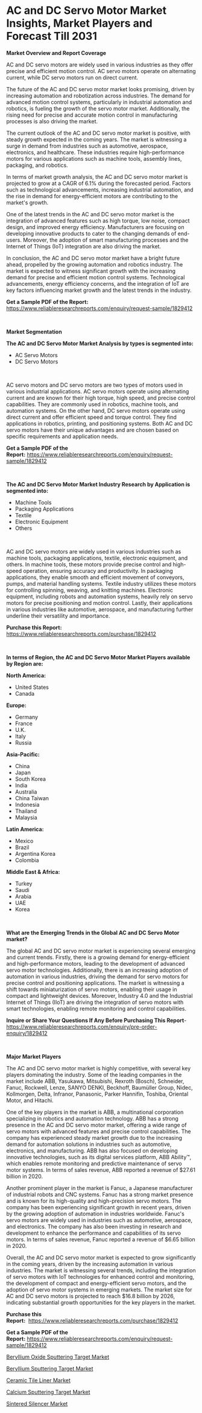 <p><h1>AC and DC Servo Motor Market Insights, Market Players and Forecast Till 2031</h1></p><p><strong>Market Overview and Report Coverage</strong></p>
<p><p>AC and DC servo motors are widely used in various industries as they offer precise and efficient motion control. AC servo motors operate on alternating current, while DC servo motors run on direct current.</p><p>The future of the AC and DC servo motor market looks promising, driven by increasing automation and robotization across industries. The demand for advanced motion control systems, particularly in industrial automation and robotics, is fueling the growth of the servo motor market. Additionally, the rising need for precise and accurate motion control in manufacturing processes is also driving the market.</p><p>The current outlook of the AC and DC servo motor market is positive, with steady growth expected in the coming years. The market is witnessing a surge in demand from industries such as automotive, aerospace, electronics, and healthcare. These industries require high-performance motors for various applications such as machine tools, assembly lines, packaging, and robotics.</p><p>In terms of market growth analysis, the AC and DC servo motor market is projected to grow at a CAGR of 6.1% during the forecasted period. Factors such as technological advancements, increasing industrial automation, and the rise in demand for energy-efficient motors are contributing to the market's growth.</p><p>One of the latest trends in the AC and DC servo motor market is the integration of advanced features such as high torque, low noise, compact design, and improved energy efficiency. Manufacturers are focusing on developing innovative products to cater to the changing demands of end-users. Moreover, the adoption of smart manufacturing processes and the Internet of Things (IoT) integration are also driving the market.</p><p>In conclusion, the AC and DC servo motor market have a bright future ahead, propelled by the growing automation and robotics industry. The market is expected to witness significant growth with the increasing demand for precise and efficient motion control systems. Technological advancements, energy efficiency concerns, and the integration of IoT are key factors influencing market growth and the latest trends in the industry.</p></p>
<p><strong>Get a Sample PDF of the Report:</strong> <a href="https://www.reliableresearchreports.com/enquiry/request-sample/1829412">https://www.reliableresearchreports.com/enquiry/request-sample/1829412</a></p>
<p>&nbsp;</p>
<p><strong>Market Segmentation</strong></p>
<p><strong>The AC and DC Servo Motor Market Analysis by types is segmented into:</strong></p>
<p><ul><li>AC Servo Motors</li><li>DC Servo Motors</li></ul></p>
<p>&nbsp;</p>
<p><p>AC servo motors and DC servo motors are two types of motors used in various industrial applications. AC servo motors operate using alternating current and are known for their high torque, high speed, and precise control capabilities. They are commonly used in robotics, machine tools, and automation systems. On the other hand, DC servo motors operate using direct current and offer efficient speed and torque control. They find applications in robotics, printing, and positioning systems. Both AC and DC servo motors have their unique advantages and are chosen based on specific requirements and application needs.</p></p>
<p><strong>Get a Sample PDF of the Report:</strong>&nbsp;<a href="https://www.reliableresearchreports.com/enquiry/request-sample/1829412">https://www.reliableresearchreports.com/enquiry/request-sample/1829412</a></p>
<p>&nbsp;</p>
<p><strong>The AC and DC Servo Motor Market Industry Research by Application is segmented into:</strong></p>
<p><ul><li>Machine Tools</li><li>Packaging Applications</li><li>Textile</li><li>Electronic Equipment</li><li>Others</li></ul></p>
<p>&nbsp;</p>
<p><p>AC and DC servo motors are widely used in various industries such as machine tools, packaging applications, textile, electronic equipment, and others. In machine tools, these motors provide precise control and high-speed operation, ensuring accuracy and productivity. In packaging applications, they enable smooth and efficient movement of conveyors, pumps, and material handling systems. Textile industry utilizes these motors for controlling spinning, weaving, and knitting machines. Electronic equipment, including robots and automation systems, heavily rely on servo motors for precise positioning and motion control. Lastly, their applications in various industries like automotive, aerospace, and manufacturing further underline their versatility and importance.</p></p>
<p><strong>Purchase this Report:</strong>&nbsp; <a href="https://www.reliableresearchreports.com/purchase/1829412">https://www.reliableresearchreports.com/purchase/1829412</a></p>
<p>&nbsp;</p>
<p><strong>In terms of Region, the AC and DC Servo Motor Market Players available by Region are:</strong></p>
<p>
    <p> <strong> North America: </strong>
        <ul>
            <li>United States</li>
            <li>Canada</li>
        </ul>
        </p> 
    <p> <strong> Europe: </strong>
        <ul>
            <li>Germany</li>
            <li>France</li>
            <li>U.K.</li>
            <li>Italy</li>
            <li>Russia</li>
        </ul>
        </p> 
    <p> <strong> Asia-Pacific: </strong>
        <ul>
            <li>China</li>
            <li>Japan</li>
            <li>South Korea</li>
            <li>India</li>
            <li>Australia</li>
            <li>China Taiwan</li>
            <li>Indonesia</li>
            <li>Thailand</li>
            <li>Malaysia</li>
        </ul>
        </p> 
    <p> <strong> Latin America: </strong>
        <ul>
            <li>Mexico</li>
            <li>Brazil</li>
            <li>Argentina Korea</li>
            <li>Colombia</li>
        </ul>
        </p> 
    <p> <strong> Middle East & Africa: </strong>
        <ul>
            <li>Turkey</li>
            <li>Saudi</li>
            <li>Arabia</li>
            <li>UAE</li>
            <li>Korea</li>
        </ul>
    </p>
    </p>
<p>&nbsp;</p>
<p><strong>What are the Emerging Trends in the Global AC and DC Servo Motor market?</strong></p>
<p><p>The global AC and DC servo motor market is experiencing several emerging and current trends. Firstly, there is a growing demand for energy-efficient and high-performance motors, leading to the development of advanced servo motor technologies. Additionally, there is an increasing adoption of automation in various industries, driving the demand for servo motors for precise control and positioning applications. The market is witnessing a shift towards miniaturization of servo motors, enabling their usage in compact and lightweight devices. Moreover, Industry 4.0 and the Industrial Internet of Things (IIoT) are driving the integration of servo motors with smart technologies, enabling remote monitoring and control capabilities.</p></p>
<p><strong>Inquire or Share Your Questions If Any Before Purchasing This Report</strong>- <a href="https://www.reliableresearchreports.com/enquiry/pre-order-enquiry/1829412">https://www.reliableresearchreports.com/enquiry/pre-order-enquiry/1829412</a></p>
<p>&nbsp;</p>
<p><strong>Major Market Players</strong></p>
<p><p>The AC and DC servo motor market is highly competitive, with several key players dominating the industry. Some of the leading companies in the market include ABB, Yasukawa, Mitsubishi, Rexroth (Bosch), Schneider, Fanuc, Rockwell, Lenze, SANYO DENKI, Beckhoff, Baumüller Group, Nidec, Kollmorgen, Delta, Infranor, Panasonic, Parker Hannifin, Toshiba, Oriental Motor, and Hitachi.</p><p>One of the key players in the market is ABB, a multinational corporation specializing in robotics and automation technology. ABB has a strong presence in the AC and DC servo motor market, offering a wide range of servo motors with advanced features and precise control capabilities. The company has experienced steady market growth due to the increasing demand for automation solutions in industries such as automotive, electronics, and manufacturing. ABB has also focused on developing innovative technologies, such as its digital services platform, ABB Ability™, which enables remote monitoring and predictive maintenance of servo motor systems. In terms of sales revenue, ABB reported a revenue of $27.61 billion in 2020.</p><p>Another prominent player in the market is Fanuc, a Japanese manufacturer of industrial robots and CNC systems. Fanuc has a strong market presence and is known for its high-quality and high-precision servo motors. The company has been experiencing significant growth in recent years, driven by the growing adoption of automation in industries worldwide. Fanuc's servo motors are widely used in industries such as automotive, aerospace, and electronics. The company has also been investing in research and development to enhance the performance and capabilities of its servo motors. In terms of sales revenue, Fanuc reported a revenue of $6.65 billion in 2020.</p><p>Overall, the AC and DC servo motor market is expected to grow significantly in the coming years, driven by the increasing automation in various industries. The market is witnessing several trends, including the integration of servo motors with IoT technologies for enhanced control and monitoring, the development of compact and energy-efficient servo motors, and the adoption of servo motor systems in emerging markets. The market size for AC and DC servo motors is projected to reach $16.8 billion by 2026, indicating substantial growth opportunities for the key players in the market.</p></p>
<p><strong>Purchase this Report:</strong>&nbsp;&nbsp;<a href="https://www.reliableresearchreports.com/purchase/1829412">https://www.reliableresearchreports.com/purchase/1829412</a></p>
<p></p>
<p><strong>Get a Sample PDF of the Report:</strong>&nbsp;<a href="https://www.reliableresearchreports.com/enquiry/request-sample/1829412">https://www.reliableresearchreports.com/enquiry/request-sample/1829412</a></p>
<p><p><a href="https://medium.com/@leliajewess/beryllium-oxide-sputtering-target-market-analysis-and-sze-forecasted-for-period-from-2023-to-2030-5192892580a8">Beryllium Oxide Sputtering Target Market</a></p><p><a href="https://medium.com/@leliajewess/beryllium-sputtering-target-market-furnishes-information-on-market-share-market-trends-and-market-2fc69251a1d1">Beryllium Sputtering Target Market</a></p><p><a href="https://github.com/rexevange/Market-Research-Report-List-2/blob/main/ceramic-tile-liner-market.md">Ceramic Tile Liner Market</a></p><p><a href="https://medium.com/@mariliehowe/calcium-sputtering-target-market-competitive-analysis-market-trends-and-forecast-to-2030-7eef30f1cb1d">Calcium Sputtering Target Market</a></p><p><a href="https://github.com/FassouRP/Market-Research-Report-List-2/blob/main/sintered-silencer-market.md">Sintered Silencer Market</a></p></p>